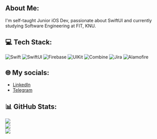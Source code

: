 ## About Me:
I'm self-taught Junior iOS Dev, passionate about SwiftUI and currently studying Software Engineering at FIT, KNU.<br>
<!-- - I’m currently working on [russian losses iOS dashboard app](https://github.com/kiddden/enemyLossesDashboardApp) and [budgetize](https://github.com/Tripple-K/budgetize) - finance tracking app. -->

## 💻 Tech Stack:
![Swift](https://img.shields.io/badge/Swift-F54A2A?style=flat&logo=swift&logoColor=white) ![SwiftUI](https://img.shields.io/badge/SwiftUI-F54A2A?style=flat&logo=swift&logoColor=white) ![Firebase](https://img.shields.io/badge/firebase-%23039BE5.svg?style=flat&logo=firebase) ![UIKit](https://img.shields.io/badge/UIKit-F54A2A?style=flat&logo=swift&logoColor=white) ![Combine](https://img.shields.io/badge/Combine-F54A2A?style=flat&logo=swift&logoColor=white)  ![Jira](https://img.shields.io/badge/jira-%230A0FFF.svg?style=flat&logo=jira&logoColor=white) ![Alamofire](https://img.shields.io/badge/Alamofire-F54A2A?style=flat&logo=swift&logoColor=white)

## 🌐 My socials:
- [LinkedIn](https://www.linkedin.com/in/e-ned/)
- [Telegram](https://t.me/e_ned)

## 📊 GitHub Stats:

![](https://readme-stats.clckblog.space/?username=kiddden&theme=tokyonight&hide_border=true&include_all_commits=false&count_private=true)<br/>
![](https://github-readme-streak-stats.herokuapp.com/?user=kiddden&theme=tokyonight&hide_border=true)<br/>
![](https://readme-stats.clckblog.space/api/top-langs/?username=kiddden&theme=tokyonight&hide_border=true&include_all_commits=false&count_private=true&layout=compact)



